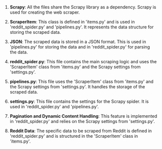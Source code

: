 1. **Scrapy**: All the files share the Scrapy library as a dependency. Scrapy is used for creating the web scraper.

2. **ScraperItem**: This class is defined in 'items.py' and is used in 'reddit_spider.py' and 'pipelines.py'. It represents the data structure for storing the scraped data.

3. **JSON**: The scraped data is stored in a JSON format. This is used in 'pipelines.py' for storing the data and in 'reddit_spider.py' for parsing the data.

4. **reddit_spider.py**: This file contains the main scraping logic and uses the 'ScraperItem' class from 'items.py' and the Scrapy settings from 'settings.py'.

5. **pipelines.py**: This file uses the 'ScraperItem' class from 'items.py' and the Scrapy settings from 'settings.py'. It handles the storage of the scraped data.

6. **settings.py**: This file contains the settings for the Scrapy spider. It is used in 'reddit_spider.py' and 'pipelines.py'.

7. **Pagination and Dynamic Content Handling**: This feature is implemented in 'reddit_spider.py' and relies on the Scrapy settings from 'settings.py'.

8. **Reddit Data**: The specific data to be scraped from Reddit is defined in 'reddit_spider.py' and is structured in the 'ScraperItem' class in 'items.py'.
